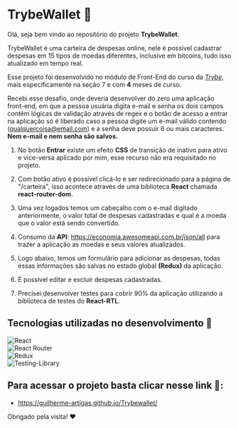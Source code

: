 # TrybeWallet 💸

Olá, seja bem vindo ao repositório do projeto **TrybeWallet**.

TrybeWallet é uma carteira de despesas online, nele é possível cadastrar despesas em 15 tipos de moedas diferentes, inclusive em bitcoins, tudo isso atualizado em tempo real.

Esse projeto foi desenvolvido no módulo de Front-End do curso da _[Trybe](https://www.betrybe.com/)_, mais especificamente na seção 7 e com **4** meses de curso.

Recebi esse desafio, onde deveria desenvolver do zero uma aplicação front-end, em que a pessoa usuária digita e-mail e senha os dois campos contêm lógicas de validação através de regex e o botão de acesso a entrar na aplicação só é liberado caso a pessoa digite um e-mail válido contendo (qualquercoisa@email.com) e a senha deve possuir 6 ou mais caracteres. **Nem e-mail e nem senha são salvos.**

1. No botão **Entrar** existe um efeito **CSS** de transição de inativo para ativo e vice-versa aplicado por mim, esse recurso não era requisitado no projeto.

2. Com botão ativo é possível clicá-lo e ser redirecionado para a página de "/carteira", isso acontece através de uma biblioteca **React** chamada **react-router-dom**.

3. Uma vez logados temos um cabeçalho com o e-mail digitado anteriormente, o valor total de despesas cadastradas e qual é a moeda que o valor está sendo convertido.

4. Consumo da **API**: https://economia.awesomeapi.com.br/json/all para trazer a aplicação as moedas e seus valores atualizados.

5. Logo abaixo, temos um formulário para adicionar as despesas, todas essas informações são salvas no estado global **(Redux)** da aplicação.

6. É possível editar e excluir despesas cadastradas.

5. Precisei desenvolver testes para cobrir 90% da aplicação utilizando a biblioteca de testes do **React-RTL**.

## Tecnologias utilizadas no desenvolvimento 🦾

![React](https://img.shields.io/badge/react-%2320232a.svg?style=for-the-badge&logo=react&logoColor=%2361DAFB)
<br />
![React Router](https://img.shields.io/badge/React_Router-CA4245?style=for-the-badge&logo=react-router&logoColor=white)
<br />
![Redux](https://img.shields.io/badge/redux-%23593d88.svg?style=for-the-badge&logo=redux&logoColor=white)
<br />
![Testing-Library](https://img.shields.io/badge/-TestingLibrary-%23E33332?style=for-the-badge&logo=testing-library&logoColor=white)

## Para acessar o projeto basta clicar nesse link 🔗:
- https://guilherme-artigas.github.io/Trybewallet/

Obrigado pela visita! ❤️
